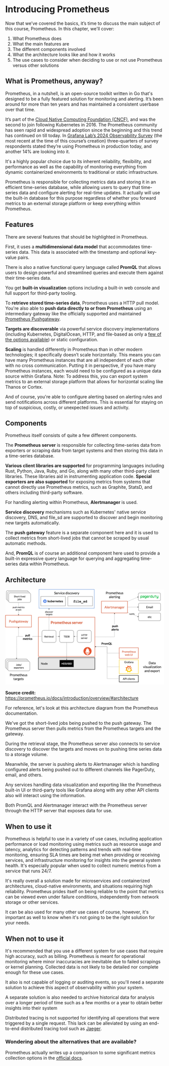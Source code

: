 # Introducing Prometheus
Now that we’ve covered the basics, it’s time to discuss the main subject of this course, Prometheus. In this chapter, we'll cover: 

1. What Prometheus does
2. What the main features are
3. The different components involved
4. What the architecture looks like and how it works
5. The use cases to consider when deciding to use or not use Prometheus versus other solutions

## What is Prometheus, anyway?
Prometheus, in a nutshell, is an open-source toolkit written in Go that's designed to be a fully featured solution for monitoring and alerting. It’s been around for more than ten years and has maintained a consistent userbase over that time.

It’s part of the [Cloud Native Computing Foundation (CNCF)](https://www.cncf.io/), and was the second to join following Kubernetes in 2016. The Prometheus community has seen rapid and widespread adoption since the beginning and this trend has continued on till today. In [Grafana Lab’s 2024 Observability Survey](https://grafana.com/observability-survey/) (the most recent at the time of this course’s creation) three-quarters of survey respondents stated they’re using Prometheus in production today, and another 14% are looking into it. 

It's a highly popular choice due to its inherent reliability, flexibility, and performance as well as the capability of monitoring everything from dynamic containerized environments to traditional or static infrastructure.

Prometheus is responsible for collecting metrics data and storing it in an efficient time-series database, while allowing users to query that time-series data and configure alerting for real-time updates. It actually will use the built-in database for this purpose regardless of whether you forward metrics to an external storage platform or keep everything within Prometheus.

## Features
There are several features that should be highlighted in Prometheus.

First, it uses a **multidimensional data model** that accommodates time-series data. This data is associated with the timestamp and optional key-value pairs. 

There is also a native functional query language called **PromQL** that allows users to design powerful and streamlined queries and execute them against their time-series data.

You get **built-in visualization** options including a built-in web console and full support for third-party tooling.

To **retrieve stored time-series data**, Prometheus uses a HTTP pull model. You're also able to **push data directly to or from Prometheus** using an intermediary gateway like the officially supported and maintained [Prometheus Pushgateway](https://github.com/prometheus/pushgateway).

**Targets are discoverable** via powerful service discovery implementations (including Kubernetes, DigitalOcean, HTTP, and file-based as only a [few of the options available](https://github.com/prometheus/prometheus/tree/main/discovery)) or static configuration.

**Scaling** is handled differently in Prometheus than in other modern technologies; it specifically doesn’t scale horizontally. This means you can have many Prometheus instances that are all independent of each other with no cross communication. Putting it in perspective, if you have many Prometheus instances, each would need to be configured as a unique data source within Grafana. Note: To address this, you can export system metrics to an external storage platform that allows for horizontal scaling like Thanos or Cortex.

And of course, you're able to configure alerting based on alerting rules and send notifications across different platforms. This is essential for staying on top of suspicious, costly, or unexpected issues and activity.

## Components
Prometheus itself consists of quite a few different components.

The **Prometheus server** is responsible for collecting time-series data from exporters or scraping data from target systems and then storing this data in a time-series database.

**Various client libraries are supported** for programming languages including Rust, Python, Java, Ruby, and Go, along with many other third-party client libraries. These libraries aid in instrumenting application code. **Special exporters are also supported** for exposing metrics from systems that cannot directly use Prometheus metrics, such as Graphite, StatsD, and others including third-party software. 

For handling alerting within Prometheus, **Alertmanager** is used.

**Service discovery** mechanisms such as Kubernetes' native service discovery, DNS, and file_sd are supported to discover and begin monitoring new targets automatically.

The **push gateway** feature is a separate component here and it is used to collect metrics from short-lived jobs that cannot be scraped by usual automatic methods. 

And, **PromQL** is of course an additional component here used to provide a built-in expressive query language for querying and aggregating time-series data within Prometheus.

## Architecture

![prometheus-Architecture](https://github.com/vamsikrishna2049/Kubernetes/blob/15df9b108328e4f1142010a715e456c19a89482d/K8S%20Monitoring/Prometheus%20Architecture.png) 


**Source credit:** https://prometheus.io/docs/introduction/overview/#architecture

For reference, let's look at this architecture diagram from the Prometheus documentation. 

We've got the short-lived jobs being pushed to the push gateway. The Prometheus server then pulls metrics from the Prometheus targets and the gateway. 

During the retrieval stage, the Prometheus server also connects to service discovery to discover the targets and moves on to pushing time series data to a storage volume. 

Meanwhile, the server is pushing alerts to Alertmanager which is handling configured alerts being pushed out to different channels like PagerDuty, email, and others. 

Any services handling data visualization and exporting like the Prometheus built-in UI or third-party tools like Grafana along with any other API clients also will interact using the information. 

Both PromQL and Alertmanager interact with the Prometheus server through the HTTP server that exposes data for use.

## When to use it
Prometheus is helpful to use in a variety of use cases, including application performance or load monitoring using metrics such as resource usage and latency, analytics for detecting patterns and trends with real-time monitoring, ensuring SLA times are being met when providing or receiving services, and infrastructure monitoring for insights into the general system health. It's especially popular when used to collect numeric metrics from a service that runs 24/7. 

It's really overall a solution made for microservices and containerized architectures, cloud-native environments, and situations requiring high reliability. Prometheus prides itself on being reliable to the point that metrics can be viewed even under failure conditions, independently from network storage or other services. 

It can be also used for many other use cases of course, however, it's important as well to know when it's not going to be the right solution for your needs. 

## When not to use it
It's recommended that you use a different system for use cases that require high accuracy, such as billing. Prometheus is meant for operational monitoring where minor inaccuracies are inevitable due to failed scrapings or kernel planning. Collected data is not likely to be detailed nor complete enough for these use cases.

It also is not capable of logging or auditing events, so you'll need a separate solution to achieve this aspect of observability within your system.

A separate solution is also needed to archive historical data for analysis over a longer period of time such as a few months or a year to obtain better insights into their system

Distributed tracing is not supported for identifying all operations that were triggered by a single request. This lack can be alleviated by using an end-to-end distributed tracing tool such as [Jaeger](https://www.jaegertracing.io/).

### Wondering about the alternatives that are available? 
Prometheus actually writes up a comparison to some significant metrics collection options in the [official docs](https://prometheus.io/docs/introduction/comparison/).
